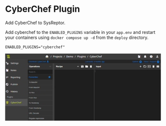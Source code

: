 # CyberChef Plugin
Add CyberChef to SysReptor.

Add cyberchef to the `ENABLED_PLUGINS` variable in your `app.env` and restart your containers using `docker compose up -d` from the `deploy` directory.

```
ENABLED_PLUGINS="cyberchef"
```

![CyberChef in SysReptor](docs/img/cyberchef.png)